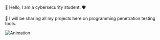 👋 Hello, I am a cybersecurity student. 🛡️

🔧 I will be sharing all my projects here on programming penetration testing tools.


  ![Animation](https://i.pinimg.com/originals/0b/5c/c0/0b5cc024841accd9a31a7b2daeb0e57b.gif)

